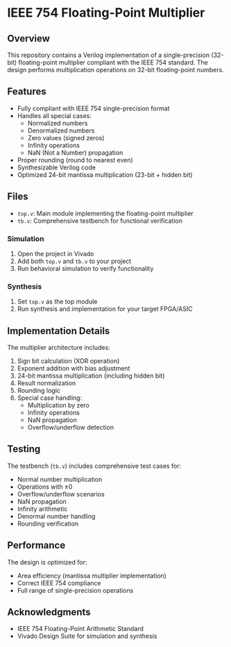 # IEEE 754 Floating-Point Multiplier

## Overview

This repository contains a Verilog implementation of a single-precision (32-bit) floating-point multiplier compliant with the IEEE 754 standard. The design performs multiplication operations on 32-bit floating-point numbers.

## Features

- Fully compliant with IEEE 754 single-precision format
- Handles all special cases:
  - Normalized numbers
  - Denormalized numbers
  - Zero values (signed zeros)
  - Infinity operations
  - NaN (Not a Number) propagation
- Proper rounding (round to nearest even)
- Synthesizable Verilog code
- Optimized 24-bit mantissa multiplication (23-bit + hidden bit)

## Files

- `top.v`: Main module implementing the floating-point multiplier
- `tb.v`: Comprehensive testbench for functional verification

### Simulation

1. Open the project in Vivado
2. Add both `top.v` and `tb.v` to your project
3. Run behavioral simulation to verify functionality

### Synthesis

1. Set `top.v` as the top module
2. Run synthesis and implementation for your target FPGA/ASIC

## Implementation Details

The multiplier architecture includes:

1. Sign bit calculation (XOR operation)
2. Exponent addition with bias adjustment
3. 24-bit mantissa multiplication (including hidden bit)
4. Result normalization
5. Rounding logic
6. Special case handling:
   - Multiplication by zero
   - Infinity operations
   - NaN propagation
   - Overflow/underflow detection

## Testing

The testbench (`tb.v`) includes comprehensive test cases for:

- Normal number multiplication
- Operations with ±0
- Overflow/underflow scenarios
- NaN propagation
- Infinity arithmetic
- Denormal number handling
- Rounding verification

## Performance

The design is optimized for:
- Area efficiency (mantissa multiplier implementation)
- Correct IEEE 754 compliance
- Full range of single-precision operations

## Acknowledgments

- IEEE 754 Floating-Point Arithmetic Standard
- Vivado Design Suite for simulation and synthesis

